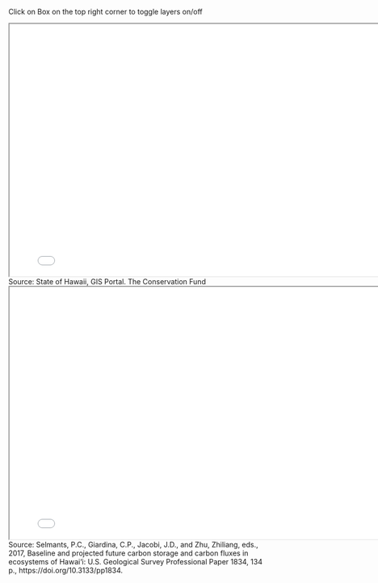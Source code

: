 Click on Box on the top right corner to toggle layers on/off 

<iframe src="demo_molokai.html" height="500" width="800"></iframe>
Source: State of Hawaii, GIS Portal. The Conservation Fund

<iframe src="demo_mol_native.html" height="500" width="800"></iframe>
Source: Selmants, P.C., Giardina, C.P., Jacobi, J.D., and Zhu, Zhiliang, eds., 2017, Baseline and projected future carbon storage and carbon fluxes in ecosystems of Hawai‘i: U.S. Geological Survey Professional Paper 1834, 134 p.,
https://doi.org/10.3133/pp1834.
